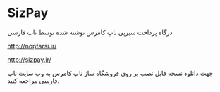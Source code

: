 # SizPay
درگاه پرداخت سیزپی ناپ کامرس نوشته شده توسط ناپ فارسی

http://nopfarsi.ir/

http://sizpay.ir/

جهت دانلود نسخه قابل نصب بر روی فروشگاه ساز ناپ کامرس به وب سایت ناپ فارسی مراجعه کنید.
